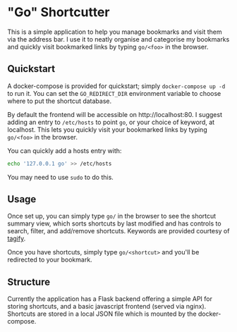 # "Go" Shortcutter

This is a simple application to help you manage bookmarks and visit them via the address bar.
I use it to neatly organise and categorise my bookmarks and quickly visit bookmarked links by
typing `go/<foo>` in the browser.

## Quickstart

A docker-compose is provided for quickstart; simply `docker-compose up -d` to run it. You can
set the `GO_REDIRECT_DIR` environment variable to choose where to put the shortcut database.

By default the frontend will be accessible on http://localhost:80. I suggest adding an entry
to `/etc/hosts` to point `go`, or your choice of keyword, at localhost. This lets you quickly
visit your bookmarked links by typing `go/<foo>` in the browser.

You can quickly add a hosts entry with:

```bash
echo '127.0.0.1 go' >> /etc/hosts
```

You may need to use `sudo` to do this.

## Usage

Once set up, you can simply type `go/` in the browser to see the shortcut summary view, which
sorts shortcuts by last modified and has controls to search, filter, and add/remove shortcuts.
Keywords are provided courtesy of [tagify][tagify].

Once you have shortcuts, simply type `go/<shortcut>` and you'll be redirected to your bookmark.


## Structure

Currently the application has a Flask backend offering a simple API for storing shortcuts, and
a basic javascript frontend (served via nginx). Shortcuts are stored in a local JSON file which
is mounted by the docker-compose.

[tagify]: https://github.com/yairEO/tagify
